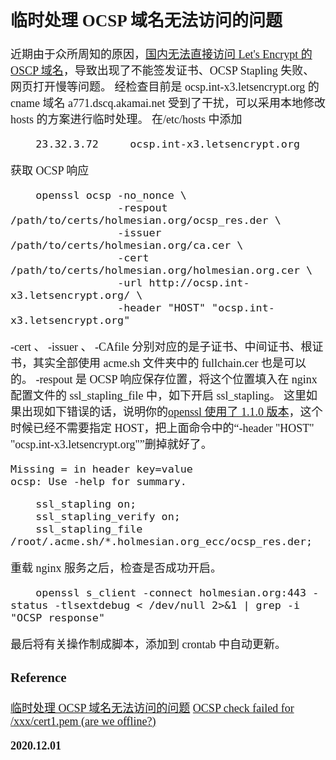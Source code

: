 <font size=4 face='楷体'>

## 临时处理 OCSP 域名无法访问的问题

近期由于众所周知的原因，[国内无法直接访问 Let's Encrypt 的 OSCP 域名](https://v2ex.com/t/658605)，导致出现了不能签发证书、OCSP Stapling 失败、网页打开慢等问题。
经检查目前是 ocsp.int-x3.letsencrypt.org 的 cname 域名 a771.dscq.akamai.net 受到了干扰，可以采用本地修改 hosts 的方案进行临时处理。
在/etc/hosts 中添加

```
    23.32.3.72     ocsp.int-x3.letsencrypt.org
```

获取 OCSP 响应

```
    openssl ocsp -no_nonce \
                 -respout /path/to/certs/holmesian.org/ocsp_res.der \
                 -issuer /path/to/certs/holmesian.org/ca.cer \
                 -cert /path/to/certs/holmesian.org/holmesian.org.cer \
                 -url http://ocsp.int-x3.letsencrypt.org/ \
                 -header "HOST" "ocsp.int-x3.letsencrypt.org"

```

-cert 、 -issuer 、 -CAfile 分别对应的是子证书、中间证书、根证书，其实全部使用 acme.sh 文件夹中的 fullchain.cer 也是可以的。
-respout 是 OCSP 响应保存位置，将这个位置填入在 nginx 配置文件的 ssl_stapling_file 中，如下开启 ssl_stapling。
这里如果出现如下错误的话，说明你的[openssl 使用了 1.1.0 版本](https://github.com/h2o/h2o/pull/1270)，这个时候已经不需要指定 HOST，把上面命令中的“-header "HOST" "ocsp.int-x3.letsencrypt.org"”删掉就好了。

```
Missing = in header key=value
ocsp: Use -help for summary.
```

```
    ssl_stapling on;
    ssl_stapling_verify on;
    ssl_stapling_file /root/.acme.sh/*.holmesian.org_ecc/ocsp_res.der;
```

重载 nginx 服务之后，检查是否成功开启。

```
    openssl s_client -connect holmesian.org:443 -status -tlsextdebug < /dev/null 2>&1 | grep -i "OCSP response"
```

最后将有关操作制成脚本，添加到 crontab 中自动更新。

### Reference

[临时处理 OCSP 域名无法访问的问题](https://holmesian.org/letsencrypt-ocsp-fix)
[OCSP check failed for /xxx/cert1.pem (are we offline?)](https://goodmemory.cc/ocsp-check-failed-for-xxx-cert1-pem-are-we-offline/)

**2020.12.01**
